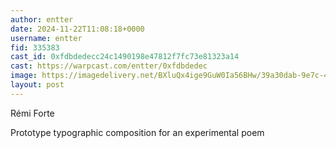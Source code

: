 ```yaml
---
author: entter
date: 2024-11-22T11:08:18+0000
username: entter
fid: 335383
cast_id: 0xfdbdedecc24c1490198e47812f7fc73e81323a14
cast: https://warpcast.com/entter/0xfdbdedec
image: https://imagedelivery.net/BXluQx4ige9GuW0Ia56BHw/39a30dab-9e7c-4d20-e93e-9e64d0df5000/original
layout: post
---
```

Rémi Forte  
  
Prototype typographic composition for an experimental poem  

<img src='https://imagedelivery.net/BXluQx4ige9GuW0Ia56BHw/39a30dab-9e7c-4d20-e93e-9e64d0df5000/original' alt='' referrerpolicy='no-referrer'/>